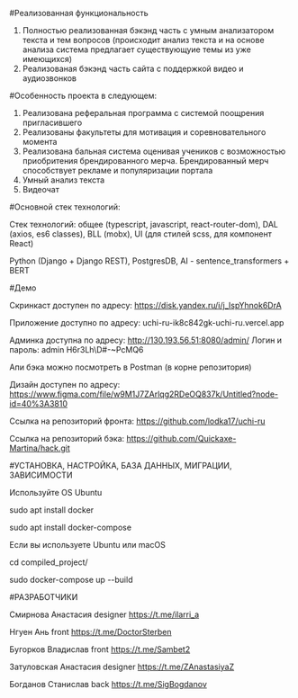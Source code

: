#Реализованная функциональность

1) Полностью реализованная бэкэнд часть с умным анализатором текста и тем вопросов
   (происходит анализ текста и на основе анализа система предлагает существующуие темы из уже имеющихся)
2) Реализованая бэкэнд часть сайта с поддержкой видео и аудиозвонков

#Особенность проекта в следующем:

1) Реализована реферальная программа с системой поощрения пригласившего
2) Реализованы факультеты для мотивация и соревновательного момента
3) Реализована бальная система оценивая учеников с возможностью приобритения брендированного мерча. Брендированный мерч способствует рекламе и популяризации портала
4) Умный анализ текста
5) Видеочат

#Основной стек технологий:

Стек технологий: общее (typescript, javascript, react-router-dom), DAL (axios, es6 classes), BLL (mobx), UI (для стилей scss, для компонент React)

Python (Django + Django REST), PostgresDB, AI - sentence_transformers + BERT

#Демо

Скринкаст доступен по адресу: https://disk.yandex.ru/i/j_IspYhnok6DrA

Приложение доступно по адресу: uchi-ru-ik8c842gk-uchi-ru.vercel.app

Админка доступна по адресу: http://130.193.56.51:8080/admin/
Логин и пароль: 
admin
H6r3Lh\D#-~PcMQ6

Апи бэка можно посмотреть в Postman (в корне репозитория)

Дизайн доступен по адресу: https://www.figma.com/file/w9M1J7ZArlqg2RDeOQ837k/Untitled?node-id=40%3A3810

Ссылка на репозиторий фронта: https://github.com/lodka17/uchi-ru

Ссылка на репозиторий бэка: https://github.com/Quickaxe-Martina/hack.git

#УСТАНОВКА, НАСТРОЙКА, БАЗА ДАННЫХ, МИГРАЦИИ, ЗАВИСИМОСТИ

Используйте OS Ubuntu

sudo apt install docker

sudo apt install docker-compose

Если вы используете Ubuntu или macOS

cd compiled_project/

sudo docker-compose up --build


#РАЗРАБОТЧИКИ

Смирнова Анастасия designer https://t.me/ilarri_a

Нгуен Ань front https://t.me/DoctorSterben

Бугорков Владислав front https://t.me/Sambet2

Затуловская Анастасия designer https://t.me/ZAnastasiyaZ

Богданов Станислав back https://t.me/SigBogdanov

